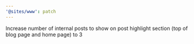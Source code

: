 ```yaml
---
'@sites/www': patch
---
```


Increase number of internal posts to show on post highlight section (top of blog page and home page) to 3
